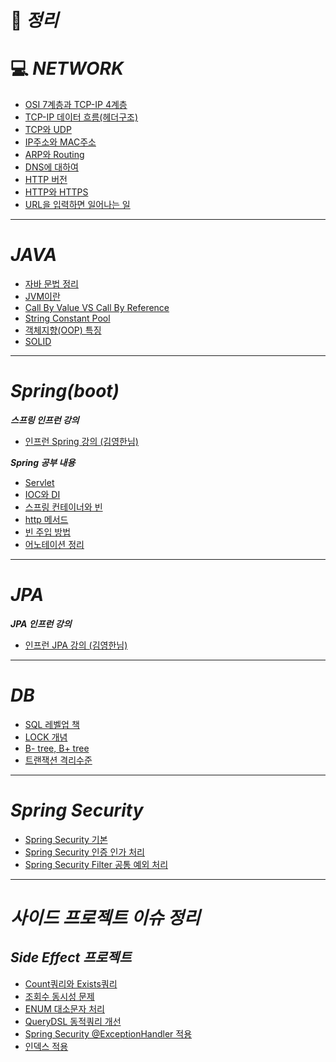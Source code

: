 # 📝 ***정리***

# 💻 ***NETWORK***
- [OSI 7계층과 TCP-IP 4계층](https://github.com/sksrpf1126/study/blob/main/network/OSI%207%EA%B3%84%EC%B8%B5%EA%B3%BC%20TCP-IP%204%EA%B3%84%EC%B8%B5%20%EB%AA%A8%EB%8D%B8.md)
- [TCP-IP 데이터 흐름(헤더구조)](https://github.com/sksrpf1126/study/blob/main/network/TCP-IP%204%EA%B3%84%EC%B8%B5%20%EB%8D%B0%EC%9D%B4%ED%84%B0%20%ED%9D%90%EB%A6%84.md)
- [TCP와 UDP](https://github.com/sksrpf1126/study/blob/main/network/TCP%EC%99%80%20UDP.md)
- [IP주소와 MAC주소](https://github.com/sksrpf1126/study/blob/main/network/IP%EC%A3%BC%EC%86%8C%EC%99%80%20MAC%EC%A3%BC%EC%86%8C.md)
- [ARP와 Routing](https://github.com/sksrpf1126/study/blob/main/network/ARP%EC%99%80%20Routing.md)
- [DNS에 대하여](https://github.com/sksrpf1126/study/blob/main/network/DNS.md)  
- [HTTP 버전](https://github.com/sksrpf1126/study/blob/main/network/http%20%EB%B2%84%EC%A0%84.md)  
- [HTTP와 HTTPS](https://github.com/sksrpf1126/study/blob/main/network/HTTP%EC%99%80%20HTTPS.md)  
- [URL을 입력하면 일어나는 일](https://github.com/sksrpf1126/study/blob/main/network/URL%EC%9D%84%20%EC%9E%85%EB%A0%A5%ED%95%98%EB%A9%B4%20%EC%9D%BC%EC%96%B4%EB%82%98%EB%8A%94%20%EC%9D%BC.md)  

---

# ***JAVA***
- [자바 문법 정리](https://github.com/sksrpf1126/study/tree/main/java/java%20%EA%B8%B0%EC%B4%88%EB%AC%B8%EB%B2%95)  
- [JVM이란](https://github.com/sksrpf1126/study/blob/main/java/JVM.md)  
- [Call By Value VS Call By Reference](https://github.com/sksrpf1126/study/blob/main/java/Call%20By%20Value%20VS%20Call%20By%20Reference.md)  
- [String Constant Pool](https://github.com/sksrpf1126/study/blob/main/java/String%20Constant%20Pool.md)  
- [객체지향(OOP) 특징](https://github.com/sksrpf1126/study/blob/main/java/%EA%B0%9D%EC%B2%B4%EC%A7%80%ED%96%A5(OOP)%ED%8A%B9%EC%A7%95.md)  
- [SOLID](https://github.com/sksrpf1126/study/blob/main/java/SOLID.md)  

---

# ***Spring(boot)***  

***스프링 인프런 강의***
- [인프런 Spring 강의 (김영한님)](https://github.com/sksrpf1126/study/tree/main/Spring(Spring%20Boot))  

***Spring 공부 내용***
- [Servlet](https://github.com/sksrpf1126/study/blob/main/Spring(Spring%20Boot)/Servlet.md)  
- [IOC와 DI](https://github.com/sksrpf1126/study/blob/main/Spring(Spring%20Boot)/IOC%EC%99%80%20DI.md)  
- [스프링 컨테이너와 빈](https://github.com/sksrpf1126/study/blob/main/Spring(Spring%20Boot)/%EC%8A%A4%ED%94%84%EB%A7%81%20%EC%BB%A8%ED%85%8C%EC%9D%B4%EB%84%88%EC%99%80%20Bean.md)  
- [http 메서드](https://github.com/sksrpf1126/study/blob/main/Spring(Spring%20Boot)/http%20Method.md)  
- [빈 주입 방법](https://github.com/sksrpf1126/study/blob/main/Spring(Spring%20Boot)/%EB%B9%88%20%EC%A3%BC%EC%9E%85%20%EB%B0%A9%EB%B2%95.md)  
- [어노테이션 정리](https://github.com/sksrpf1126/study/blob/main/Spring(Spring%20Boot)/%EC%96%B4%EB%85%B8%ED%85%8C%EC%9D%B4%EC%85%98%20%EC%A0%95%EB%A6%AC.md)  

---

# ***JPA***

***JPA 인프런 강의***  
- [인프런 JPA 강의 (김영한님)](https://github.com/sksrpf1126/study/tree/main/JPA)  

---

# ***DB***
- [SQL 레벨업 책](https://github.com/sksrpf1126/study/tree/main/DB/SQL%EB%A0%88%EB%B2%A8%EC%97%85)  
- [LOCK 개념](https://github.com/sksrpf1126/study/blob/main/DB/%5BDB%5D%20Lock%20%EA%B0%9C%EB%85%90.md)  
- [B- tree, B+ tree](https://github.com/sksrpf1126/study/blob/main/DB/%5BDB%5D%20B-tree%2C%20B%2Btree.md)
- [트랜잭션 격리수준](https://github.com/sksrpf1126/study/blob/main/DB/%5BDB%5D%20%ED%8A%B8%EB%9E%9C%EC%9E%AD%EC%85%98%20%EA%B2%A9%EB%A6%AC%EC%88%98%EC%A4%80.md)  

---

# ***Spring Security***
- [Spring Security 기본](https://github.com/sksrpf1126/study/blob/main/%ED%94%84%EB%A1%9C%EC%A0%9D%ED%8A%B8/Spring%20Security.md) 
- [Spring Security 인증 인가 처리](https://github.com/sksrpf1126/study/blob/main/%ED%94%84%EB%A1%9C%EC%A0%9D%ED%8A%B8/Spring%20Security%20%EC%9D%B8%EC%A6%9D%20%EC%9D%B8%EA%B0%80.md) 
- [Spring Security Filter 공통 예외 처리](https://github.com/sksrpf1126/study/blob/main/%ED%94%84%EB%A1%9C%EC%A0%9D%ED%8A%B8/Spring%20Security%20Filter%20%EA%B3%B5%ED%86%B5%20%EC%98%88%EC%99%B8%20%EC%B2%98%EB%A6%AC.md)

---

# ***사이드 프로젝트 이슈 정리***

## ***Side Effect 프로젝트***
- [Count쿼리와 Exists쿼리](https://github.com/sksrpf1126/study/blob/main/JPA/Count%20%EC%BF%BC%EB%A6%AC%EC%99%80%20Exists%20%EC%BF%BC%EB%A6%AC.md)
- [조회수 동시성 문제](https://github.com/sksrpf1126/study/blob/main/%ED%94%84%EB%A1%9C%EC%A0%9D%ED%8A%B8/%EC%A1%B0%ED%9A%8C%EC%88%98%20%EB%8F%99%EC%8B%9C%EC%84%B1%20%EB%AC%B8%EC%A0%9C.md)
- [ENUM 대소문자 처리](https://github.com/sksrpf1126/study/blob/main/%ED%94%84%EB%A1%9C%EC%A0%9D%ED%8A%B8/ENUM%20%EB%8C%80%EC%86%8C%EB%AC%B8%EC%9E%90%20%EC%B2%98%EB%A6%AC.md)
- [QueryDSL 동적쿼리 개선](https://github.com/sksrpf1126/study/blob/main/%ED%94%84%EB%A1%9C%EC%A0%9D%ED%8A%B8/QueryDSL%EC%9D%84%20%ED%86%B5%ED%95%9C%20%EB%8F%99%EC%A0%81%20%EC%BF%BC%EB%A6%AC%20%EA%B0%9C%EC%84%A0.md)
- [Spring Security @ExceptionHandler 적용](https://github.com/sksrpf1126/study/blob/main/%ED%94%84%EB%A1%9C%EC%A0%9D%ED%8A%B8/Side%20Effect%20%ED%94%84%EB%A1%9C%EC%A0%9D%ED%8A%B8%20%ED%95%84%ED%84%B0%20%EC%98%88%EC%99%B8%20%EC%B2%98%EB%A6%AC.md)
- [인덱스 적용](https://github.com/sksrpf1126/study/blob/main/%ED%94%84%EB%A1%9C%EC%A0%9D%ED%8A%B8/side-effect%20INDEX%20%EC%A0%81%EC%9A%A9.md)  
